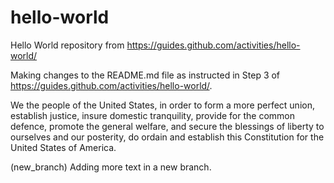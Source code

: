 # hello-world
Hello World repository from https://guides.github.com/activities/hello-world/

Making changes to the README.md file as instructed in Step 3 of https://guides.github.com/activities/hello-world/.

We the people of the United States, 
in order to form a more perfect union, 
establish justice, insure domestic tranquility,
provide for the common defence, 
promote the general welfare, 
and secure the blessings of liberty 
to ourselves and our posterity, 
do ordain and establish this Constitution
for the United States of America.

(new_branch) Adding more text in a new branch.
